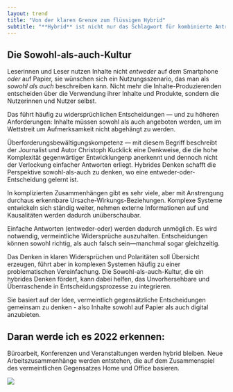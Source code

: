 ```yaml
---
layout: trend
title: "Von der klaren Grenze zum flüssigen Hybrid"
subtitle: "**Hybrid** ist nicht nur das Schlagwort für kombinierte Antriebe oder eine neue Arbeitskultur. In der komplexen und häufig unplanbaren Gegenwart ist das Verbinden von vormals Gegensätzlichem **eine neue Denkform**, die bei der Entscheidungsfindung helfen kann. "
---
```


## Die Sowohl-als-auch-Kultur

Leserinnen und Leser nutzen Inhalte nicht _entweder_ auf dem Smartphone _oder_ auf Papier, sie wünschen sich ein Nutzungsszenario, das man als _sowohl als auch_ beschreiben kann. Nicht mehr die Inhalte-Produzierenden entscheiden über die Verwendung ihrer Inhalte und Produkte, sondern die Nutzerinnen und Nutzer selbst. 

Das führt häufig zu widersprüchlichen Entscheidungen — und zu höheren Anforderungen: Inhalte müssen sowohl als auch angeboten werden, um im Wettstreit um Aufmerksamkeit nicht abgehängt zu werden. 

Überforderungsbewältigungskompetenz — mit diesem Begriff beschreibt der Journalist und Autor Christoph Kucklick eine Denkweise, die die hohe Komplexität gegenwärtiger Entwicklungenp anerkennt und dennoch nicht der Verlockung einfacher Antworten erliegt. Hybrides Denken schafft die Perspektive sowohl-als-auch zu denken, wo eine entweder-oder-Entscheidung gelernt ist. 

In komplizierten Zusammenhängen gibt es sehr viele, aber mit Anstrengung durchaus erkennbare Ursache-Wirkungs-Beziehungen. Komplexe Systeme entwickeln sich ständig weiter, nehmen externe Informationen auf und Kausalitäten werden dadurch unüberschaubar. 

Einfache Antworten (entweder-oder) werden dadurch unmöglich. Es wird notwendig, vermeintliche Widersprüche auszuhalten. Entscheidungen können sowohl richtig, als auch falsch sein—manchmal sogar gleichzeitig. 

Das Denken in klaren Widersprüchen und Polaritäten soll Übersicht erzeugen, führt aber in komplexen Systemen häufig zu einer problematischen Vereinfachung. Die Sowohl-als-auch-Kultur, die ein hybrides Denken fördert, kann dabei helfen, das Unvorhersehbare und Überraschende in Entscheidungsprozesse zu integrieren. 

Sie basiert auf der Idee, vermeintlich gegensätzliche Entscheidungen gemeinsam zu denken - also Inhalte sowohl auf Papier als auch digital anzubieten.

## Daran werde ich es 2022 erkennen:

Büroarbeit, Konferenzen und Veranstaltungen werden hybrid bleiben. Neue Arbeitszusammenhänge werden entstehen, die auf dem Zusammenspiel des vermeintlichen Gegensatzes Home und Office basieren.

![](https://sz-innovation.github.io/entwicklungsreport-2021/img/01.png)
